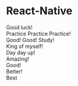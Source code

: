 # React-Native      
Good luck!  
Practice Practice Practice!    
Good! Good! Study!   
King of myself!   
Day day up!    
Amazing!  
Good!  
Better!   
Best

